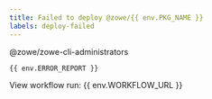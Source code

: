 ```yaml
---
title: Failed to deploy @zowe/{{ env.PKG_NAME }}
labels: deploy-failed
---
```

@zowe/zowe-cli-administrators
```
{{ env.ERROR_REPORT }}
```
View workflow run: {{ env.WORKFLOW_URL }}
